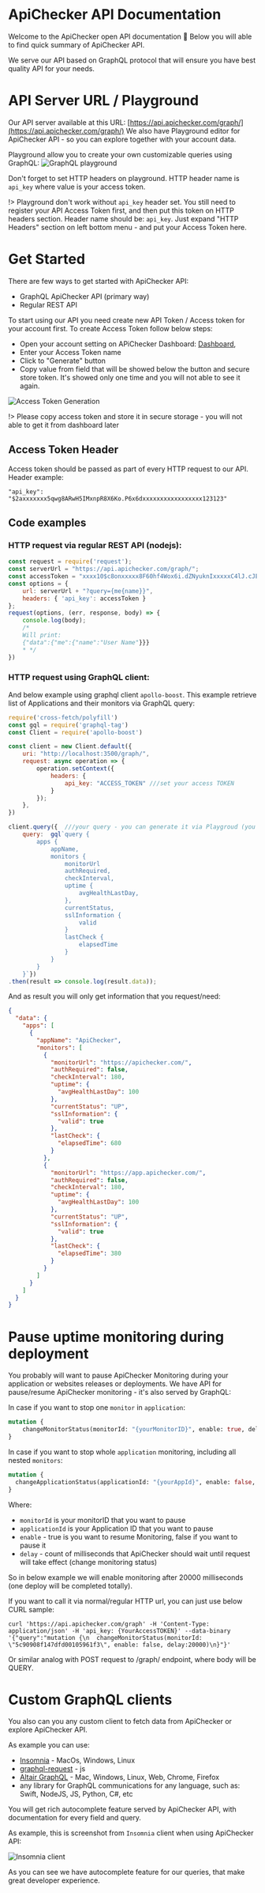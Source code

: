 # ApiChecker API Documentation
Welcome to the ApiChecker open API documentation 👋
Below you will able to find quick summary of ApiChecker API.

We serve our API based on GraphQL protocol that will ensure you have best quality API for your needs. 

# API Server URL / Playground
Our API server available at this URL: [https://api.apichecker.com/graph/](https://api.apichecker.com/graph/)
We also have Playground editor for ApiChecker API - so you can explore together with your account data.

Playground allow you to create your own customizable queries using GraphQL:
![GraphQL playground](_media/playgroudEditor.png)

Don't forget to set HTTP headers on playground. HTTP header name is `api_key` where value is your access token.

!> Playground don't work without `api_key` header set. You still need to register your API Access Token first, and then put this token on 
HTTP headers section. Header name should be: `api_key`. Just expand "HTTP Headers" section on left bottom menu - and put your Access Token here.

# Get Started

There are few ways to get started with ApiChecker API:
* GraphQL ApiChecker API (primary way)
* Regular REST API

To start using our API you need create new API Token / Access token for your account first.
To create Access Token follow below steps: 
* Open your account setting on APiChecker Dashboard: [Dashboard](https://app.apichecker.com/account/settings/api), 
* Enter your Access Token name
* Click to "Generate" button
* Copy value from field that will be showed below the button and  secure store token. It's showed only one time and you will not able to see it again.

![Access Token Generation](_media/createAccessToken.png)

!> Please copy access token and store it in secure storage - you will not able to get it from dashboard later


## Access Token Header

Access token should be passed as part of every HTTP request to our API. 
Header example:
```text
"api_key": "$2axxxxxxx5qwg8ARwH5IMxnpR8X6Ko.P6x6dxxxxxxxxxxxxxxxxx123123"
```

## Code examples

### HTTP request via regular REST API (nodejs):
```js
const request = require('request');
const serverUrl = "https://api.apichecker.com/graph/";
const accessToken = "xxxx10$c8onxxxxx8F60hf4Wox6i.dZNyuknIxxxxxC4lJ.cJEm2Efxxxxxx8pu";
const options = {
    url: serverUrl + "?query={me{name}}",
    headers: { 'api_key': accessToken }
};
request(options, (err, response, body) => {
    console.log(body);
    /*
    Will print: 
    {"data":{"me":{"name":"User Name"}}}
    * */
})
```

### HTTP request using GraphQL client:
And below example using graphql client `apollo-boost`.
This example retrieve list of Applications and their monitors via GraphQL query:

```js
require('cross-fetch/polyfill')
const gql = require('graphql-tag')
const Client = require('apollo-boost')

const client = new Client.default({
    uri: "http://localhost:3500/graph/",
    request: async operation => {
        operation.setContext({
            headers: {
                api_key: "ACCESS_TOKEN" ///set your access TOKEN
            }
        });
    },
})

client.query({  ///your query - you can generate it via Playgroud (you can find it in above url) as well.
    query:  gql`query {
        apps {
            appName,
            monitors {
                monitorUrl
                authRequired,
                checkInterval,
                uptime {
                    avgHealthLastDay,
                },
                currentStatus,
                sslInformation {
                    valid
                }
                lastCheck {
                    elapsedTime
                }
            }
        }
    }`})
.then(result => console.log(result.data));
```

And as result you will only get information that you request/need:

```json
{
  "data": {
    "apps": [
      {
        "appName": "ApiChecker",
        "monitors": [
          {
            "monitorUrl": "https://apichecker.com/",
            "authRequired": false,
            "checkInterval": 180,
            "uptime": {
              "avgHealthLastDay": 100
            },
            "currentStatus": "UP",
            "sslInformation": {
              "valid": true
            },
            "lastCheck": {
              "elapsedTime": 680
            }
          },
          {
            "monitorUrl": "https://app.apichecker.com/",
            "authRequired": false,
            "checkInterval": 180,
            "uptime": {
              "avgHealthLastDay": 100
            },
            "currentStatus": "UP",
            "sslInformation": {
              "valid": true
            },
            "lastCheck": {
              "elapsedTime": 380
            }
          }
        ]
      }
    ]
  }
}
```

# Pause uptime monitoring during deployment

You probably will want to pause ApiChecker Monitoring during your application or websites releases or deployments.
We have API for pause/resume ApiChecker monitoring - it's also served by GraphQL:

In case if you want to stop one `monitor` in `application`:
```graphql
mutation {
    changeMonitorStatus(monitorId: "{yourMonitorID}", enable: true, delay:20000)
}
```

In case if you want to stop whole `application` monitoring, including all nested `monitors`:
```graphql
mutation {
  changeApplicationStatus(applicationId: "{yourAppId}", enable: false, delay: 1000)
}
```

Where: 
* `monitorId` is your monitorID that you want to pause
* `applicationId` is your Application ID that you want to pause
* `enable` - true is you want to resume Monitoring, false if you want to pause it
* `delay` - count of milliseconds that ApiChecker should wait until request will take effect (change monitoring status)  

So in below example we will enable monitoring after 20000 milliseconds (one deploy will be completed totally). 

If you want to call it via normal/regular HTTP url, you can just use below CURL sample:

```curl
curl 'https://api.apichecker.com/graph' -H 'Content-Type: application/json' -H 'api_key: {YourAccessTOKEN}' --data-binary '{"query":"mutation {\n  changeMonitorStatus(monitorId: \"5c90908f147dfd00105961f3\", enable: false, delay:20000)\n}"}'
```

Or similar analog with POST request to /graph/ endpoint, where body will be QUERY.


# Custom GraphQL clients

You also can you any custom client to fetch data from ApiChecker or explore ApiChecker API.

As example you can use: 
* [Insomnia](https://insomnia.rest/graphql/) - MacOs, Windows, Linux
* [graphql-request](https://github.com/prisma/graphql-request) - js
* [Altair GraphQL](https://altair.sirmuel.design/) - Mac, Windows, Linux, Web, Chrome, Firefox
* any library for GraphQL communications for any language, such as: Swift, NodeJS, JS, Python, C#, etc

You will get rich autocomplete feature served by ApiChecker API, with documentation for every field and query.

As example, this is screenshot from `Insomnia` client when using ApiChecker API:

![Insomnia client](_media/Insomnia.png)

As you can see we have autocomplete feature for our queries, that make great developer experience.